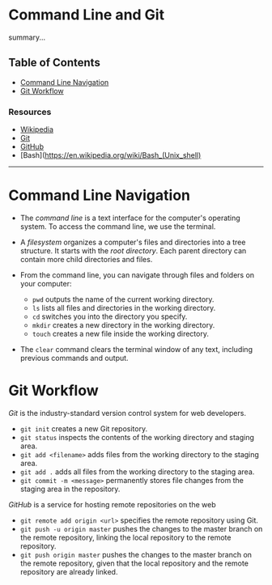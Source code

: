 # Command Line and Git

summary...


## Table of Contents

- [Command Line Navigation](#command-line-navigation)
- [Git Workflow](#git-workflow)


### Resources

- [Wikipedia](https://en.wikipedia.org/wiki/Git)
- [Git](https://git-scm.com)
- [GitHub](https://github.com)
- [Bash](https://en.wikipedia.org/wiki/Bash_(Unix_shell)

---

# Command Line Navigation

- The _command line_ is a text interface for the computer's operating system. To access the command line, we use the terminal.

- A _filesystem_ organizes a computer's files and directories into a tree structure. It starts with the _root directory_. Each parent directory can contain more child directories and files.

- From the command line, you can navigate through files and folders on your computer:

  - `pwd` outputs the name of the current working directory.
  - `ls` lists all files and directories in the working directory.
  - `cd` switches you into the directory you specify.
  - `mkdir` creates a new directory in the working directory.
  - `touch` creates a new file inside the working directory.

- The `clear` command clears the terminal window of any text, including previous commands and output.


# Git Workflow

_Git_ is the industry-standard version control system for web developers.

- `git init` creates a new Git repository.
- `git status` inspects the contents of the working directory and staging area.
- `git add <filename>` adds files from the working directory to the staging area.
- `git add .` adds all files from the working directory to the staging area.
- `git commit -m <message>` permanently stores file changes from the staging area in the repository.

_GitHub_ is a service for hosting remote repositories on the web

- `git remote add origin <url>` specifies the remote repository using Git.
- `git push -u origin master` pushes the changes to the master branch on the remote repository, linking the local repository to the remote repository.
- `git push origin master` pushes the changes to the master branch on the remote repository, given that the local repository and the remote repository are already linked.
